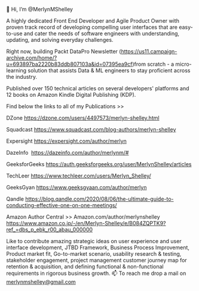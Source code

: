👋 Hi, I’m @MerlynMShelley

A highly dedicated Front End Developer and Agile Product Owner with proven track record of developing compelling user interfaces that are easy-to-use and cater the needs of software engineers with understanding, updating, and solving everyday challenges.

Right now, building Packt DataPro Newsletter (https://us11.campaign-archive.com/home/?u=693897ba2220b83ddb807103a&id=07395ea9cf)from scratch - a micro-learning solution that assists Data & ML engineers to stay proficient across the industry.

Published over 150 technical articles on several developers' platforms and 12 books on Amazon Kindle Digital Publishing (KDP). 
      
Find below the links to all of my Publications >>  

DZone
https://dzone.com/users/4497573/merlyn-shelley.html

Squadcast
https://www.squadcast.com/blog-authors/merlyn-shelley

Expersight
https://expersight.com/author/merlyn

DazeInfo 
https://dazeinfo.com/author/merlynm/#

GeeksforGeeks
https://auth.geeksforgeeks.org/user/MerlynShelley/articles

TechLeer
https://www.techleer.com/users/Merlyn_Shelley/

GeeksGyan
https://www.geeksgyaan.com/author/merlyn

Qandle
https://blog.qandle.com/2020/08/06/the-ultimate-guide-to-conducting-effective-one-on-one-meetings/

Amazon Author Central >>
Amazon.com/author/merlynshelley
https://www.amazon.co.jp/-/en/Merlyn-Shelley/e/B084ZQPTK9?ref_=dbs_p_ebk_r00_abau_000000


Like to contribute amazing strategic ideas on user experience and user interface development, JTBD Framework, Business Process Improvement, Product market fit, Go-to-market scenario, usability research & testing, stakeholder engagement, project management customer journey map for retention & acquisition, and defining functional & non-functional requirements in rigorous business growth.
📫 To reach me drop a mail on merlynmshelley@gmail.com

<!---
MerlynMShelley/MerlynMShelley is a ✨ special ✨ repository because its `README.md` (this file) appears on your GitHub profile.
You can click the Preview link to take a look at your changes.
--->
